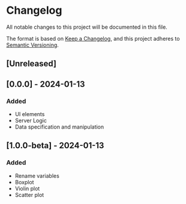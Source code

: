 # Changelog

All notable changes to this project will be documented in this file.

The format is based on [Keep a Changelog](https://keepachangelog.com/en/1.0.0/),
and this project adheres to [Semantic Versioning](https://semver.org/spec/v2.0.0.html).

## [Unreleased]

## [0.0.0] - 2024-01-13

### Added

- UI elements
- Server Logic
- Data specification and manipulation

## [1.0.0-beta] - 2024-01-13

### Added

- Rename variables
- Boxplot
- Violin plot
- Scatter plot 
